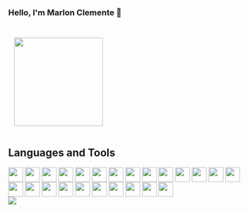 ### Hello, I'm Marlon Clemente 👋

##
<!--
**marlon-clemente/marlon-clemente** is a ✨ _special_ ✨ repository because its `README.md` (this file) appears on your GitHub profile.

Here are some ideas to get you started:

- 🔭 I’m currently working on ...
- 🌱 I’m currently learning ...
- 👯 I’m looking to collaborate on ...
- 🤔 I’m looking for help with ...
- 💬 Ask me about ...
- 📫 How to reach me: ...
- 😄 Pronouns: ...
- ⚡ Fun fact: ...
-->

<div style="display:inline-block; margin: 12px;">
  <img height="180em" src="https://github-readme-stats.vercel.app/api/top-langs/?username=marlon-clemente&layout=compact&theme=dracula"/>
</div>



## Languages and Tools

<div style="display:inline-block">
  <img align="center" height="30" width="30" src="https://cdn.jsdelivr.net/gh/devicons/devicon/icons/arduino/arduino-original-wordmark.svg" >
  <img align="center" height="30" width="30" src="https://cdn.jsdelivr.net/gh/devicons/devicon/icons/c/c-original.svg" >
  <img align="center" height="30" width="30" src="https://cdn.jsdelivr.net/gh/devicons/devicon/icons/postgresql/postgresql-plain.svg" >
  <img align="center" height="30" width="30" src="https://cdn.jsdelivr.net/gh/devicons/devicon/icons/yarn/yarn-original-wordmark.svg" >
  <img align="center" height="30" width="30" src="https://cdn.jsdelivr.net/gh/devicons/devicon/icons/vscode/vscode-original.svg" >
  <img align="center" height="30" width="30" src="https://cdn.jsdelivr.net/gh/devicons/devicon/icons/typescript/typescript-original.svg" >
  <img align="center" height="30" width="30" src="https://cdn.jsdelivr.net/gh/devicons/devicon/icons/tailwindcss/tailwindcss-plain.svg">
  <img align="center" height="30" width="30" src="https://cdn.jsdelivr.net/gh/devicons/devicon/icons/sass/sass-original.svg" >
  <img align="center" height="30" width="30" src="https://cdn.jsdelivr.net/gh/devicons/devicon/icons/react/react-original-wordmark.svg" >
  <img align="center" height="30" width="30" src="https://cdn.jsdelivr.net/gh/devicons/devicon/icons/r/r-original.svg" >
  <img align="center" height="30" width="30" src="https://cdn.jsdelivr.net/gh/devicons/devicon/icons/npm/npm-original-wordmark.svg" >
  <img align="center" height="30" width="30" src="https://cdn.jsdelivr.net/gh/devicons/devicon/icons/nodejs/nodejs-original.svg" >
  <img align="center" height="30" width="30" src="https://cdn.jsdelivr.net/gh/devicons/devicon/icons/mysql/mysql-original-wordmark.svg" >
  <img align="center" height="30" width="30" src="https://cdn.jsdelivr.net/gh/devicons/devicon/icons/mongodb/mongodb-original-wordmark.svg" >
  <img align="center" height="30" width="30" src="https://cdn.jsdelivr.net/gh/devicons/devicon/icons/materialui/materialui-original.svg" >
  <img align="center" height="30" width="30" src="https://cdn.jsdelivr.net/gh/devicons/devicon/icons/javascript/javascript-original.svg" >
  <img align="center" height="30" width="30" src="https://cdn.jsdelivr.net/gh/devicons/devicon/icons/java/java-original-wordmark.svg" >
  <img align="center" height="30" width="30" src="https://cdn.jsdelivr.net/gh/devicons/devicon/icons/heroku/heroku-plain-wordmark.svg" >
  <img align="center" height="30" width="30" src="https://cdn.jsdelivr.net/gh/devicons/devicon/icons/html5/html5-original.svg" >
  <img align="center" height="30" width="30" src="https://cdn.jsdelivr.net/gh/devicons/devicon/icons/firebase/firebase-plain-wordmark.svg" >
  <img align="center" height="30" width="30" src="https://cdn.jsdelivr.net/gh/devicons/devicon/icons/filezilla/filezilla-plain.svg" >
  <img align="center" height="30" width="30" src="https://cdn.jsdelivr.net/gh/devicons/devicon/icons/figma/figma-original.svg" >
  <img align="center" height="30" width="30" src="https://cdn.jsdelivr.net/gh/devicons/devicon/icons/css3/css3-original.svg" >
  <img align="center" height="30" width="30" src="https://cdn.jsdelivr.net/gh/devicons/devicon/icons/bootstrap/bootstrap-original.svg" />
</div>

<img src="https://github.com/marlon-clemente/marlon-clemente/blob/output/github-contribution-grid-snake.svg"/>
